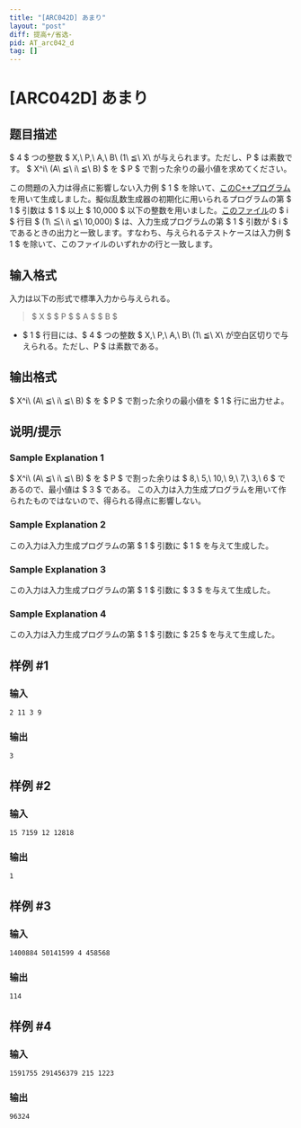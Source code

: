 ```yaml
---
title: "[ARC042D] あまり"
layout: "post"
diff: 提高+/省选-
pid: AT_arc042_d
tag: []
---
```


# [ARC042D] あまり

## 题目描述

[problemUrl]: https://atcoder.jp/contests/arc042/tasks/arc042_d

$ 4 $ つの整数 $ X,\ P,\ A,\ B\ (1\ ≦\ X\ が与えられます。ただし、P $ は素数です。 $ X^i\ (A\ ≦\ i\ ≦\ B) $ を $ P $ で割った余りの最小値を求めてください。

この問題の入力は得点に影響しない入力例 $ 1 $ を除いて、[このC++プログラム](/img/arc/042/adafrrg/generator.cpp)を用いて生成しました。擬似乱数生成器の初期化に用いられるプログラムの第 $ 1 $ 引数は $ 1 $ 以上 $ 10,000 $ 以下の整数を用いました。[このファイル](/img/arc/042/adafrrg/input.txt)の $ i $ 行目 $ (1\ ≦\ i\ ≦\ 10,000) $ は、入力生成プログラムの第 $ 1 $ 引数が $ i $ であるときの出力と一致します。すなわち、与えられるテストケースは入力例 $ 1 $ を除いて、このファイルのいずれかの行と一致します。

## 输入格式

入力は以下の形式で標準入力から与えられる。

> $ X $ $ P $ $ A $ $ B $

- $ 1 $ 行目には、$ 4 $ つの整数 $ X,\ P,\ A,\ B\ (1\ ≦\ X\ が空白区切りで与えられる。ただし、P $ は素数である。

## 输出格式

$ X^i\ (A\ ≦\ i\ ≦\ B) $ を $ P $ で割った余りの最小値を $ 1 $ 行に出力せよ。

## 说明/提示

### Sample Explanation 1

$ X^i\ (A\ ≦\ i\ ≦\ B) $ を $ P $ で割った余りは $ 8,\ 5,\ 10,\ 9,\ 7,\ 3,\ 6 $ であるので、最小値は $ 3 $ である。 この入力は入力生成プログラムを用いて作られたものではないので、得られる得点に影響しない。

### Sample Explanation 2

この入力は入力生成プログラムの第 $ 1 $ 引数に $ 1 $ を与えて生成した。

### Sample Explanation 3

この入力は入力生成プログラムの第 $ 1 $ 引数に $ 3 $ を与えて生成した。

### Sample Explanation 4

この入力は入力生成プログラムの第 $ 1 $ 引数に $ 25 $ を与えて生成した。

## 样例 #1

### 输入

```
2 11 3 9
```

### 输出

```
3
```

## 样例 #2

### 输入

```
15 7159 12 12818
```

### 输出

```
1
```

## 样例 #3

### 输入

```
1400884 50141599 4 458568
```

### 输出

```
114
```

## 样例 #4

### 输入

```
1591755 291456379 215 1223
```

### 输出

```
96324
```

